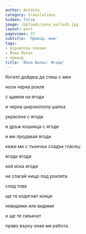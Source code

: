 ```yaml
---
author: Antonia
category: translations
hidden: false
image: /Uploads/yona_wallach.jpg
layout: post
pageviews: 37
subtitle: 'Превод: мой'
tags:
- израелска поезия
- Йона Волах
- превод
title: 'Йона Волах: Ягоди'
---
```


Когато дойдеш да спиш с мен

носи черна рокля

с щампи на ягоди

и черна широкопола шапка

украсена с ягоди

и дръж кошница с ягоди

и ми продавай ягоди

кажи ми с тъничък сладък гласец:

ягоди ягоди

кой иска ягоди

не слагай нищо под роклята

след това

ще те издигнат конци

невидими или видими

и ще те смъкнат

право върху оная ми работа.